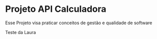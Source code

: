 # Projeto API Calculadora

Esse Projeto visa praticar conceitos de gestão e qualidade de software

Teste da Laura



